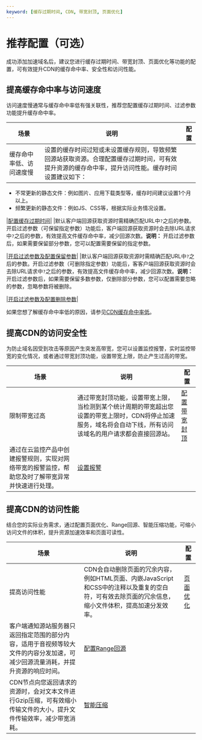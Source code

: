 ```yaml
---
keyword: [缓存过期时间, CDN, 带宽封顶, 页面优化]
---
```


# 推荐配置（可选）

成功添加加速域名后，建议您进行缓存过期时间、带宽封顶、页面优化等功能的配置，可有效提升CDN的缓存命中率、安全性和访问性能。

## 提高缓存命中率与访问速度

访问速度慢通常与缓存命中率低有强关联性，推荐您配置缓存过期时间、过滤参数功能提升缓存命中率。

|场景|说明|配置|
|--|--|--|
|缓存命中率低、访问速度慢|设置的缓存时间过短或未设置缓存规则，导致频繁回源站获取资源。合理配置缓存过期时间，可有效提升资源的缓存命中率，提升访问性能。缓存时间设置建议如下：

-   不常更新的静态文件：例如图片、应用下载类型等，缓存时间建议设置1个月以上。
-   频繁更新的静态文件：例如JS、CSS等，根据实际业务情况设置。

|[配置缓存过期时间](/intl.zh-CN/域名管理/缓存配置/配置缓存过期时间.md)|
|默认客户端回源获取资源时需精确匹配URL中`?`之后的参数。开启过滤参数（可保留指定参数）功能后，客户端回源获取资源时会去除URL请求中`?`之后的参数，有效提高文件缓存命中率，减少回源次数。**说明：** 开启过滤参数后，如果需要保留部分参数，您可以配置需要保留的指定参数。

|[开启过滤参数及配置保留参数](/intl.zh-CN/域名管理/性能优化/开启过滤参数及配置保留参数.md)|
|默认客户端回源获取资源时需精确匹配URL中`?`之后的参数。开启过滤参数（可删除指定参数）功能后，客客户端回源获取资源时会去除URL请求中`?`之后的参数，有效提高文件缓存命中率，减少回源次数。**说明：** 开启过滤参数后，如果需要保留多数参数，仅删除部分参数，您可以配置需要忽略的参数，忽略参数将被删除。

|[开启过滤参数及配置删除参数](/intl.zh-CN/域名管理/性能优化/开启过滤参数及配置删除参数.md)|

如果您想了解缓存命中率低的原因，请参见[CDN缓存命中率低](~~63874~~)。

## 提高CDN的访问安全性

为防止域名因受到攻击等原因产生突发高带宽，您可以设置监控报警，实时监控带宽的变化情况，或者通过带宽封顶功能，设置带宽上限，防止产生过高的带宽。

|场景|说明|配置|
|--|--|--|
|限制带宽过高|通过带宽封顶功能，设置带宽上限，当检测到某个统计周期的带宽超出您设置的带宽上限时，CDN将停止加速服务，域名将会自动下线，所有访问该域名的用户请求都会直接回源站。|[配置带宽封顶](/intl.zh-CN/域名管理/高级配置/配置带宽封顶.md)|
|通过在云监控产品中创建报警规则，实现对网络带宽的报警监控，帮助您及时了解带宽异常并快速进行处理。|[设置报警](/intl.zh-CN/域名管理/设置报警.md)|

## 提高CDN的访问性能

结合您的实际业务需求，通过配置页面优化、Range回源、智能压缩功能，可缩小访问文件的体积，提升资源加速效率和页面可读性。

|场景|说明|配置|
|--|--|--|
|提高访问性能|CDN会自动删除页面的冗余内容，例如HTML页面、内嵌JavaScript和CSS中的注释以及重复的空白符，可有效去除页面的冗余信息，缩小文件体积，提高加速分发效率。|[页面优化](/intl.zh-CN/域名管理/性能优化/页面优化.md)|
|客户端通知源站服务器只返回指定范围的部分内容，适用于音视频等较大文件的内容分发加速，可减少回源流量消耗，并提升资源的响应时间。|[配置Range回源](/intl.zh-CN/域名管理/视频相关/配置Range回源.md)|
|CDN节点向您返回请求的资源时，会对文本文件进行Gzip压缩，可有效缩小传输文件的大小，提升文件传输效率，减少带宽消耗。|[智能压缩](/intl.zh-CN/域名管理/性能优化/智能压缩.md)|

